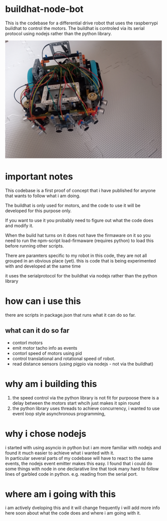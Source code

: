 # buildhat-node-bot
This is the codebase for a differential drive robot that uses the raspberrypi buildhat to control the motors.  The buildhat is controled via its serial protocol using nodejs rather than the python library.

![image of the robot](./robot.jpg)

# important notes
This codebase is a first proof of concept that i have published for anyone that wants to follow what i am doing.

The buildhat is only used for motors, and the code to use it will be developed for this purpose only.

If you want to use it you probably need to figure out what the code does and modify it.

When the build hat turns on it does not have the firmaware on it so you need to run the npm-script load-firmaware (requires python) to load this before running other scripts.

There are paramters specific to my robot in this code, they are not all grouped in an obvious place (yet).
this is code that is being experimented with and developed at the same time

it uses the serialprotocol for the buildhat via nodejs rather than the python library


# how can i use this
there are scripts in package.json that runs what it can do so far.

## what can it do so far
- contorl motors 
- emit motor tacho info as events
- contorl speed of motors using pid
- control translational and rotational speed of robot.
- read distance sensors (using pigpio via nodejs - not via the buildhat)

# why am i building this

1. the speed control via the python library is not fit for purpoose there is a delay between the motors start whcih just makes it spin round
2. the python library uses threads to achieve concurrency, i wanted to use event loop style asynchronous programming, 

# why i chose nodejs

i started with using asyncio in python but i am more familiar with nodejs and found it much easier to achieve what i wanted with it.  
In particular several parts of my codebase will have to react to the same events, the nodejs event emitter makes this easy.
I found that i could do some things with node in one declarative line that took many hard to follow lines of garbled code in python.
e.g. reading from the serial port.

# where am i going with this
i am actively dveloping this and it will change frequently
i will add more info here soon about what the code does and where i am going with it.